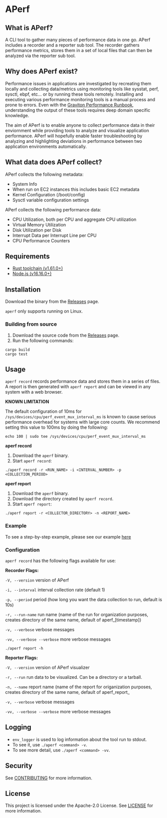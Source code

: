 # APerf
## What is APerf?
A CLI tool to gather many pieces of performance data in one go. APerf includes a recorder and a reporter sub tool. The recorder gathers performance metrics, stores them in a set of local files that can then be analyzed via the reporter sub tool.

## Why does APerf exist?
Performance issues in applications are investigated by recreating them locally and collecting data/metrics using monitoring tools like sysstat, perf, sysctl, ebpf, etc... or by running these tools remotely. Installing and executing various performance monitoring tools is a manual process and prone to errors. Even with the [Graviton Performance Runbook](https://github.com/aws/aws-graviton-getting-started/blob/main/perfrunbook/graviton_perfrunbook.md), understanding the output of these tools requires deep domain specific knowledge.

The aim of APerf is to enable anyone to collect performance data in their enviornment while providing tools to analyze and visualize application performance. APerf will hopefully enable faster troubleshooting by analyzing and highlighting deviations in performance between two application environments automatically. 

## What data does APerf collect?
APerf collects the following metadata:
- System Info
- When run on EC2 instances this includes basic EC2 metadata
- Kernel Configuration (/boot/config)
- Sysctl variable configuration settings

APerf collects the following performance data:
- CPU Utilization, both per CPU and aggregate CPU utilization
- Virtual Memory Utilization
- Disk Utilization per Disk
- Interrupt Data per Interrupt Line per CPU
- CPU Performance Counters

## Requirements
* [Rust toolchain (v1.61.0+)](https://www.rust-lang.org/tools/install)
* [Node.js (v16.16.0+)](https://nodejs.org/en/download/)

## Installation
Download the binary from the [Releases](https://github.com/aws/APerf/releases) page.

`aperf` only supports running on Linux.

### Building from source
1. Download the source code from the [Releases](https://github.com/aws/APerf/releases) page.
2. Run the following commands:

```
cargo build
cargo test
```

## Usage
`aperf record` records performance data and stores them in a series of files. A report is then generated with `aperf report` and can be viewed in any system with a web browser.

**KNOWN LIMITATION**

The default configuration of 10ms for `/sys/devices/cpu/perf_event_mux_interval_ms` is known to cause serious performance overhead for systems with large core counts. We recommend setting this value to 100ms by doing the following:

```
echo 100 | sudo tee /sys/devices/cpu/perf_event_mux_interval_ms 
```

**aperf record**
1. Download the `aperf` binary.
2. Start `aperf record`:
```
./aperf record -r <RUN_NAME> -i <INTERVAL_NUMBER> -p <COLLECTION_PERIOD>
```

**aperf report**
1. Download the `aperf` binary.
2. Download the directory created by `aperf record`.
3. Start `aperf report`:
```
./aperf report -r <COLLECTOR_DIRECTORY> -n <REPORT_NAME>
```
### Example
To see a step-by-step example, please see our example [here](./EXAMPLE.md)

### Configuration

`aperf record` has the following flags available for use:

**Recorder Flags:**

`-V, --version` version of APerf

`-i, --interval` interval collection rate (default 1)

`-p, --period` period (how long you want the data collection to run, default is 10s)

`-r, --run-name` run name (name of the run for organization purposes, creates directory of the same name, default of aperf_[timestamp])

`-v, --verbose` verbose messages

`-vv, --verbose --verbose` more verbose messages


`./aperf report -h`

**Reporter Flags:**

`-V, --version` version of APerf visualizer

`-r, --run` run data to be visualized. Can be a directory or a tarball.

`-n, --name` report name (name of the report for origanization purposes, creates directory of the same name, default of aperf_report_<run>

`-v, --verbose` verbose messages

`-vv, --verbose --verbose` more verbose messages

## Logging
* `env_logger` is used to log information about the tool run to stdout.
* To see it, use `./aperf <command> -v`.
* To see more detail, use `./aperf <command> -vv`.

## Security

See [CONTRIBUTING](CONTRIBUTING.md#security-issue-notifications) for more information.

## License

This project is licensed under the Apache-2.0 License. See [LICENSE](LICENSE) for more information.


